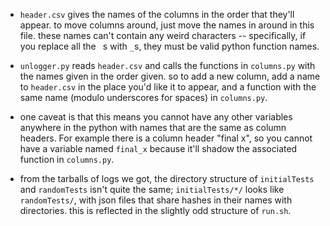 * `header.csv` gives the names of the columns in the order that they'll
  appear. to move columns around, just move the names in around in this
  file. these names can't contain any weird characters -- specifically, if
  you replace all the ` `s with `_`s, they must be valid python function
  names.

* `unlogger.py` reads `header.csv` and calls the functions in `columns.py`
  with the names given in the order given. so to add a new column, add a
  name to `header.csv` in the place you'd like it to appear, and a function
  with the same name (modulo underscores for spaces) in `columns.py`.

* one caveat is that this means you cannot have any other variables
  anywhere in the python with names that are the same as column
  headers. For example there is a column header "final x", so you cannot
  have a variable named `final_x` because it'll shadow the associated
  function in `columns.py`.

* from the tarballs of logs we got, the directory structure of
  `initialTests` and `randomTests` isn't quite the same; `initialTests/*/`
  looks like `randomTests/`, with json files that share hashes in their
  names with directories. this is reflected in the slightly odd structure
  of `run.sh`.
